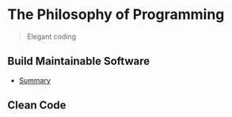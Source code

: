 # The Philosophy of Programming 

> Elegant coding

## Build Maintainable Software

* [Summary](./build_maintainable_software.md)

## Clean Code
